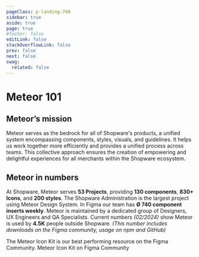 ```yaml
---
pageClass: p-landing-768
sidebar: true
aside: true
page: true
#footer: false
editLink: false
stackOverflowLink: false
prev: false
next: false
swag:
  related: false
---
```


<script setup>
import Contribute from "../components/banner/Contribute.vue";
</script>

# Meteor 101
<div class="mb-[48px]">

## Meteor’s mission
  Meteor serves as the bedrock for all of Shopware's products, a unified system encompassing components, styles, visuals, and guidelines. It helps us work together more efficiently and provides a unified process across teams. This collective approach ensures the creation of empowering and delightful experiences for all merchants within the Shopware ecosystem.


<Contribute
title="Be part of Meteor"
copy="We believe in Open-Source software – we listen to our Community and build Meteor in collaboration with merchants, developers and designers. The best and brightest ideas come from you. If you wish to contribute to the Meteor Design System, please read our contributing guidelines for a smooth start."
btn="true"
page="/foundations/contibutions"
/>

## Meteor in numbers

At Shopware, Meteor serves **53 Projects**, providing **130 components**, **830+ Icons**, and **200 styles**.
The Shopware Administration is the largest project using Meteor Design System. In Figma our team has **Ø 740 component inserts weekly**. Meteor is maintained by a dedicated group of Designers, UX Engineers and QA Specialists.
Current numbers _(02/2024)_ show Meteor is used by **4.5K** people outside Shopware. _(This number includes downloads on the Figma community, usage on npm and GitHub)_

The Meteor Icon Kit is our best performing resource on the Figma Community. 
  <SwagBtn href="https://www.figma.com/community/file/1032564947404478461/meteor-icon-kit-5-2-1-shopware" target="_blank" class="--contrast --sm" icon="figma" icon-at="start">Meteor Icon Kit on Figma Community</SwagBtn>
</div>
